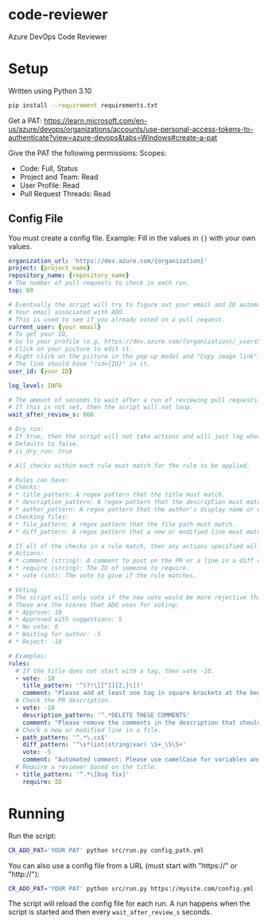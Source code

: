 # code-reviewer
Azure DevOps Code Reviewer

# Setup
Written using Python 3.10

```bash
pip install --requirement requirements.txt
```

Get a PAT: https://learn.microsoft.com/en-us/azure/devops/organizations/accounts/use-personal-access-tokens-to-authenticate?view=azure-devops&tabs=Windows#create-a-pat

Give the PAT the following permissions:
Scopes:
* Code: Full, Status
* Project and Team: Read
* User Profile: Read
* Pull Request Threads: Read

## Config File
You must create a config file.
Example:
Fill in the values in `{}` with your own values.
```yaml
organization_url: 'https://dev.azure.com/{organization}'
project: {project_name}
repository_name: {repository_name}
# The number of pull requests to check in each run.
top: 80

# Eventually the script will try to figure out your email and ID automatically.
# Your email associated with ADO.
# This is used to see if you already voted on a pull request.
current_user: {your email}
# To get your ID,
# Go to your profile (e.g, https://dev.azure.com/{organization}/_usersSettings/about).
# Click on your picture to edit it.
# Right click on the picture in the pop-up modal and "Copy image link".
# The link should have "?id={ID}" in it.
user_id: {your ID}

log_level: INFO

# The amount of seconds to wait after a run of reviewing pull requests.
# If this is not set, then the script will not loop.
wait_after_review_s: 666

# Dry run:
# If true, then the script will not take actions and will just log what it would do at the INFO level.
# Defaults to false.
# is_dry_run: true

# All checks within each rule must match for the rule to be applied.

# Rules can have:
# Checks:
# * title_pattern: A regex pattern that the title must match.
# * description_pattern: A regex pattern that the description must match.
# * author_pattern: A regex pattern that the author's display name or unique name (email) must match.
# Checking files:
# * file_pattern: A regex pattern that the file path must match.
# * diff_pattern: A regex pattern that a new or modified line must match.

# If all of the checks in a rule match, then any actions specified will be applied.
# Actions:
# * comment (string): A comment to post on the PR or a line in a diff depending on how the rule matches.
# * require (string): The ID of someone to require.
# * vote (int): The vote to give if the rule matches.

# Voting
# The script will only vote if the new vote would be more rejective than your current vote.
# These are the scores that ADO uses for voting:
# * Approve: 10
# * Approved with suggestions: 5
# * No vote: 0
# * Waiting for author: -5
# * Reject: -10

# Examples:
rules:
  # If the title does not start with a tag, then vote -10.
  - vote: -10
    title_pattern: '^(?!\[[^]]{2,}\])'
    comment: "Please add at least one tag in square brackets at the beginning of the pull request title with nothing before the tag, not even whitespace."
  # Check the PR description.
  - vote: -10
    description_pattern: '^.*DELETE THESE COMMENTS'
    comment: "Please remove the comments in the description that should be removed, as they explain. Otherwise, they will appear in email notifications and in the commit once the pull request has been merged."
  # Check a new or modified line in a file.
  - path_pattern: '^.*\.cs$'
    diff_pattern: '^\s*(int|string|var) \S+_\S\S+'
    vote: -5
    comment: "Automated comment: Please use camelCase for variables and not snake_case. It's important to have consistent and easy to read code as many people contribute to and maintain this repository."
  # Require a reviewer based on the title.
  - title_pattern: '^.*\[bug fix]'
    require: ID    
```

# Running
Run the script:
```bash
CR_ADO_PAT='YOUR PAT' python src/run.py config_path.yml
```

You can also use a config file from a URL (must start with "https://" or "http://"):
```bash
CR_ADO_PAT='YOUR PAT' python src/run.py https://mysite.com/config.yml
```

The script will reload the config file for each run.
A run happens when the script is started and then every `wait_after_review_s` seconds.
